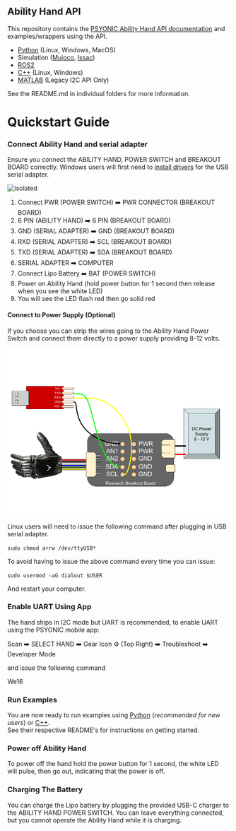 ## Ability Hand API

This repository contains the [PSYONIC Ability Hand API documentation](https://github.com/psyonicinc/ability-hand-api/blob/master/Documentation/ABILITY-HAND-ICD.pdf) and examples/wrappers using the API. 

 - [Python](https://github.com/psyonicinc/ability-hand-api/tree/master/python) (Linux, Windows, MacOS)
 - Simulation ([Mujoco](https://github.com/psyonicinc/ability-hand-api/tree/master/python/ah_simulators#mujoco), [Issac](https://github.com/psyonicinc/ability-hand-api/tree/master/python/ah_simulators#issac-simulator-45))
 - [ROS2](https://github.com/psyonicinc/ability-hand-ros2/tree/main)
 - [C++](https://github.com/psyonicinc/ability-hand-api/tree/master/cpp) (Linux, Windows) 
 - [MATLAB](https://github.com/psyonicinc/ability-hand-api/tree/master/MATLAB) (Legacy I2C API Only)


See the README.md in individual folders for more information.  

# Quickstart Guide

### Connect Ability Hand and serial adapter

Ensure you connect the ABILITY HAND, POWER SWITCH and BREAKOUT BOARD correctly.
Windows users will first need to [install drivers](https://www.silabs.com/documents/public/software/CP210x_Windows_Drivers.zip)
for the USB serial adapter.

<img src="python/images/ah_wiring_guide.png" alt="isolated" width="600"/>

1. Connect PWR (POWER SWITCH) ➡️ PWR CONNECTOR (BREAKOUT BOARD) 
2. 6 PIN (ABILITY HAND) ➡️ 6 PIN (BREAKOUT BOARD)  
3. GND (SERIAL ADAPTER) ➡️ GND (BREAKOUT BOARD)
4. RXD (SERIAL ADAPTER) ➡️ SCL (BREAKOUT BOARD) 
5. TXD (SERIAL ADAPTER) ➡️ SDA (BREAKOUT BOARD)
6. SERIAL ADAPTER ➡️ COMPUTER
7. Connect Lipo Battery ➡️ BAT (POWER SWITCH)
8. Power on Ability Hand (hold power button for 1 second then release when you see the white LED)
9. You will see the LED flash red then go solid red

#### Connect to Power Supply (Optional)

If you choose you can strip the wires going to the Ability Hand Power Switch
and connect them directly to a power supply providing 8-12 volts.

<img src="python/images/ah_wiring_guide_ps.png" alt="isolated" width="600"/>

Linux users will need to issue the following command after plugging in USB 
serial adapter.

`sudo chmod a+rw /dev/ttyUSB*` 

To avoid having to issue the above command every time you can issue:

`sudo usermod -aG dialout $USER`

And restart your computer.

### Enable UART Using App

The hand ships in I2C mode but UART is recommended, to enable UART using the 
PSYONIC mobile app:

Scan ➡️ SELECT HAND ➡️ Gear Icon ⚙️
(Top Right) ➡️ Troubleshoot ➡️ Developer Mode

and issue the following command

We16

### Run Examples

You are now ready to run examples using [Python](https://github.com/psyonicinc/ability-hand-api/tree/master/python)
(*recommended for new users*) or [C++](https://github.com/psyonicinc/ability-hand-api/tree/master/cpp).  
See their respective README's for instructions on getting started.

### Power off Ability Hand

To power off the hand hold the power button for 1 second, the white LED will 
pulse, then go out, indicating that the power is off.

### Charging The Battery

You can charge the Lipo battery by plugging the provided USB-C charger to the 
ABILITY HAND POWER SWITCH.  You can leave everything connected, but you cannot 
operate the Ability Hand while it is charging.
